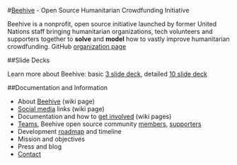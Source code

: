 #[Beehive](http://beehivengo.github.io/Beehive/) - Open Source Humanitarian Crowdfunding Initiative

Beehive is a nonprofit, open source initiative launched by former United Nations staff bringing humanitarian organizations, tech volunteers and supporters together to **solve** and **model** how to vastly improve humanitarian crowdfunding. GitHub [organization page]()

##Slide Decks

Learn more about Beehive: basic [3 slide deck](), detailed [10 slide deck]()

##Documentation and Information

* About [Beehive](https://github.com/BeehiveNGO/Beehive/wiki/Beehive) (wiki page)
* [Social media](https://github.com/BeehiveNGO/Beehive/wiki/Social-Media) links (wiki page)
* Documentation and how to [get involved](https://github.com/BeehiveNGO/Beehive/wiki/Get-Involved) (wiki pages)
* [Teams](), Beehive open source community [members](), [supporters]()
* Development [roadmap](https://github.com/BeehiveNGO/Documentation/blob/master/developmentoverview.md) and timeline
* Mission and objectives
* Press and blog
* [Contact](https://github.com/BeehiveNGO/Beehive/wiki/Contact)
